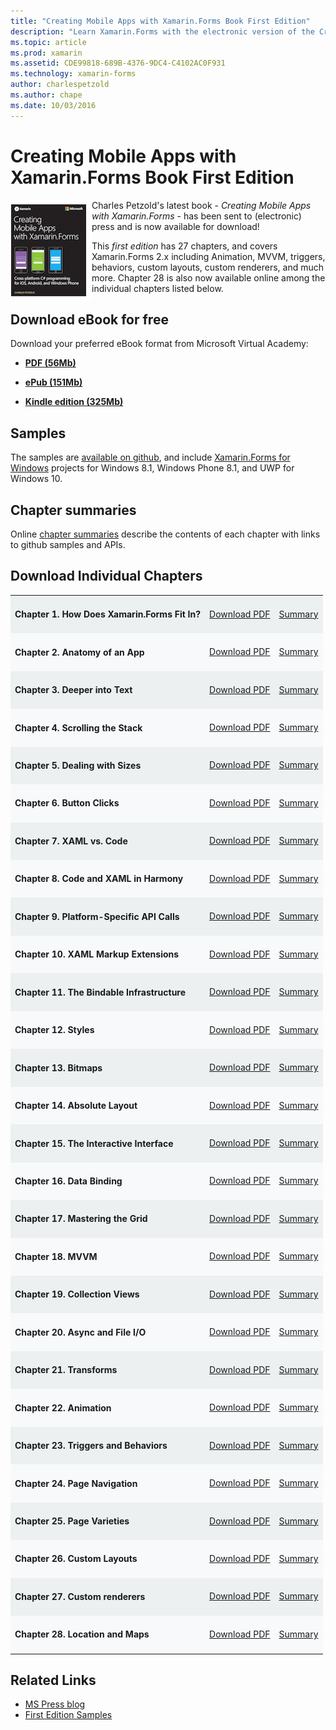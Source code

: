 ```yaml
---
title: "Creating Mobile Apps with Xamarin.Forms Book First Edition"
description: "Learn Xamarin.Forms with the electronic version of the Creating Mobile Apps book by Charles Petzold."
ms.topic: article
ms.prod: xamarin
ms.assetid: CDE99818-689B-4376-9DC4-C4102AC0F931
ms.technology: xamarin-forms
author: charlespetzold
ms.author: chape
ms.date: 10/03/2016
---
```


# Creating Mobile Apps with Xamarin.Forms Book First Edition

<p><img src="Images/Cover-sml.png" title="Creating Mobile Apps with Xamarin.Forms Book" align="left"/>Charles Petzold's latest book -
<i>Creating Mobile Apps with Xamarin.Forms</i> - has been sent to (electronic) press and
is now available for download!</p>

This *first edition* has 27 chapters, and covers Xamarin.Forms&nbsp;2.x including
Animation, MVVM, triggers, behaviors, custom layouts, custom renderers, and much more.
Chapter 28 is also now available online among the individual chapters listed below.

## Download eBook for free

Download your preferred eBook format from Microsoft Virtual Academy:

*    [**PDF (56Mb)**](https://aka.ms/xamebook)

*    [**ePub (151Mb)**](https://aka.ms/xamebook/epub)

*    [**Kindle edition (325Mb)**](https://aka.ms/xamebook/mobi)

## Samples

The samples are [available on github](https://github.com/xamarin/xamarin-forms-book-samples),
and include [Xamarin.Forms for Windows](~/xamarin-forms/platform/windows/index.md) projects
for Windows 8.1, Windows Phone 8.1, and UWP for Windows 10.

## Chapter summaries

Online [chapter summaries](summaries/index.md) describe the contents of each chapter with links to github samples and APIs.

## Download Individual Chapters

<table style="border:0px; box-shadow:0 0px 0px" cellpadding="0" cellspacing="2" border="0" width="85%">
<tr style="background:#ecf0f1">
  <td style="border:0px;">
    <h4>Chapter 1. How Does Xamarin.Forms Fit In?</h4>
  </td>
  <td style="border:0px;" align="right"><a href="https://download.xamarin.com/developer/xamarin-forms-book/XamarinFormsBook-Ch01-Apr2016.pdf">Download PDF</a> </td>
  <td style="border:0px;" align="right"><a href="summaries/chapter01.md">Summary</a></td>
</tr>
<tr style="background:#f8f9fa">
  <td style="border:0px;">
    <h4>Chapter 2. Anatomy of an App</h4>
  </td>
  <td style="border:0px;" align="right"><a href="https://download.xamarin.com/developer/xamarin-forms-book/XamarinFormsBook-Ch02-Apr2016.pdf">Download PDF</a> </td>
  <td style="border:0px;" align="right"><a href="summaries/chapter02.md">Summary</a></td>
</tr>
<tr style="background:#ecf0f1">
  <td style="border:0px;">
    <h4>Chapter 3. Deeper into Text</h4>
  </td>
  <td style="border:0px;" align="right"><a href="https://download.xamarin.com/developer/xamarin-forms-book/XamarinFormsBook-Ch03-Apr2016.pdf">Download PDF</a> </td>
  <td style="border:0px;" align="right"><a href="summaries/chapter03.md">Summary</a></td>
</tr>
<tr style="background:#f8f9fa">
  <td style="border:0px;">
    <h4>Chapter 4. Scrolling the Stack</h4>
  </td>
  <td style="border:0px;" align="right"><a href="https://download.xamarin.com/developer/xamarin-forms-book/XamarinFormsBook-Ch04-Apr2016.pdf">Download PDF</a> </td>
  <td style="border:0px;" align="right"><a href="summaries/chapter04.md">Summary</a></td>
</tr>
<tr style="background:#ecf0f1">
  <td style="border:0px;">
    <h4>Chapter 5. Dealing with Sizes</h4>
  </td>
  <td style="border:0px;" align="right"><a href="https://download.xamarin.com/developer/xamarin-forms-book/XamarinFormsBook-Ch05-Apr2016.pdf">Download PDF</a> </td>
  <td style="border:0px;" align="right"><a href="summaries/chapter05.md">Summary</a></td>
</tr>
<tr style="background:#f8f9fa">
  <td style="border:0px;">
    <h4>Chapter 6. Button Clicks</h4>
  </td>
  <td style="border:0px;" align="right"><a href="https://download.xamarin.com/developer/xamarin-forms-book/XamarinFormsBook-Ch06-Apr2016.pdf">Download PDF</a> </td>
  <td style="border:0px;" align="right"><a href="summaries/chapter06.md">Summary</a></td>
</tr>
<tr style="background:#ecf0f1">
  <td style="border:0px;">
    <h4>Chapter 7. XAML vs. Code</h4>
  </td>
  <td style="border:0px;" align="right"><a href="https://download.xamarin.com/developer/xamarin-forms-book/XamarinFormsBook-Ch07-Apr2016.pdf">Download PDF</a> </td>
  <td style="border:0px;" align="right"><a href="summaries/chapter07.md">Summary</a></td>
</tr>
<tr style="background:#f8f9fa">
  <td style="border:0px;">
    <h4>Chapter 8. Code and XAML in Harmony</h4>
  </td>
  <td style="border:0px;" align="right"><a href="https://download.xamarin.com/developer/xamarin-forms-book/XamarinFormsBook-Ch08-Apr2016.pdf">Download PDF</a> </td>
  <td style="border:0px;" align="right"><a href="summaries/chapter08.md">Summary</a></td>
</tr>
<tr style="background:#ecf0f1">
  <td style="border:0px;">
    <h4>Chapter 9. Platform-Specific API Calls</h4>
  </td>
  <td style="border:0px;" align="right"><a href="https://download.xamarin.com/developer/xamarin-forms-book/XamarinFormsBook-Ch09-Apr2016.pdf">Download PDF</a> </td>
  <td style="border:0px;" align="right"><a href="summaries/chapter09.md">Summary</a></td>
</tr>
<tr style="background:#f8f9fa">
  <td style="border:0px;">
    <h4>Chapter 10. XAML Markup Extensions</h4>
  </td>
  <td style="border:0px;" align="right"><a href="https://download.xamarin.com/developer/xamarin-forms-book/XamarinFormsBook-Ch10-Apr2016.pdf">Download PDF</a> </td>
  <td style="border:0px;" align="right"><a href="summaries/chapter10.md">Summary</a></td>
</tr>
<tr style="background:#ecf0f1">
  <td style="border:0px;">
    <h4>Chapter 11. The Bindable Infrastructure</h4>
  </td>
  <td style="border:0px;" align="right"><a href="https://download.xamarin.com/developer/xamarin-forms-book/XamarinFormsBook-Ch11-Apr2016.pdf">Download PDF</a> </td>
  <td style="border:0px;" align="right"><a href="summaries/chapter11.md">Summary</a></td>
</tr>
<tr style="background:#f8f9fa">
  <td style="border:0px;">
    <h4>Chapter 12. Styles</h4>
  </td>
  <td style="border:0px;" align="right"><a href="https://download.xamarin.com/developer/xamarin-forms-book/XamarinFormsBook-Ch12-Apr2016.pdf">Download PDF</a> </td>
  <td style="border:0px;" align="right"><a href="summaries/chapter12.md">Summary</a></td>
</tr>
<tr style="background:#ecf0f1">
  <td style="border:0px;">
    <h4>Chapter 13. Bitmaps</h4>
  </td>
  <td style="border:0px;" align="right"><a href="https://download.xamarin.com/developer/xamarin-forms-book/XamarinFormsBook-Ch13-Apr2016.pdf">Download PDF</a> </td>
  <td style="border:0px;" align="right"><a href="summaries/chapter13.md">Summary</a></td>
</tr>
<tr style="background:#f8f9fa">
  <td style="border:0px;">
    <h4>Chapter 14. Absolute Layout</h4>
  </td>
  <td style="border:0px;" align="right"><a href="https://download.xamarin.com/developer/xamarin-forms-book/XamarinFormsBook-Ch14-Apr2016.pdf">Download PDF</a> </td>
  <td style="border:0px;" align="right"><a href="summaries/chapter14.md">Summary</a></td>
</tr>
<tr style="background:#ecf0f1">
  <td style="border:0px;">
    <h4>Chapter 15. The Interactive Interface</h4>
  </td>
  <td style="border:0px;" align="right"><a href="https://download.xamarin.com/developer/xamarin-forms-book/XamarinFormsBook-Ch15-Apr2016.pdf">Download PDF</a> </td>
  <td style="border:0px;" align="right"><a href="summaries/chapter15.md">Summary</a></td>
</tr>
<tr style="background:#f8f9fa">
  <td style="border:0px;">
    <h4>Chapter 16. Data Binding</h4>
  </td>
  <td style="border:0px;" align="right"><a href="https://download.xamarin.com/developer/xamarin-forms-book/XamarinFormsBook-Ch16-Apr2016.pdf">Download PDF</a> </td>
  <td style="border:0px;" align="right"><a href="summaries/chapter16.md">Summary</a></td>
</tr>
<tr style="background:#ecf0f1">
  <td style="border:0px;">
    <h4>Chapter 17. Mastering the Grid</h4>
  </td>
  <td style="border:0px;" align="right"><a href="https://download.xamarin.com/developer/xamarin-forms-book/XamarinFormsBook-Ch17-Apr2016.pdf">Download PDF</a> </td>
  <td style="border:0px;" align="right"><a href="summaries/chapter17.md">Summary</a></td></tr>
<tr style="background:#f8f9fa">
  <td style="border:0px;">
    <h4>Chapter 18. MVVM</h4>
  </td>
  <td style="border:0px;" align="right"><a href="https://download.xamarin.com/developer/xamarin-forms-book/XamarinFormsBook-Ch18-Apr2016.pdf">Download PDF</a> </td>
  <td style="border:0px;" align="right"><a href="summaries/chapter18.md">Summary</a></td></tr>
<tr style="background:#ecf0f1">
  <td style="border:0px;">
    <h4>Chapter 19. Collection Views</h4>
  </td>
  <td style="border:0px;" align="right"><a href="https://download.xamarin.com/developer/xamarin-forms-book/XamarinFormsBook-Ch19-Apr2016.pdf">Download PDF</a> </td>
  <td style="border:0px;" align="right"><a href="summaries/chapter19.md">Summary</a></td></tr>
<tr style="background:#f8f9fa">
  <td style="border:0px;">
    <h4>Chapter 20. Async and File I/O</h4>
  </td>
  <td style="border:0px;" align="right"><a href="https://download.xamarin.com/developer/xamarin-forms-book/XamarinFormsBook-Ch20-Apr2016.pdf">Download PDF</a> </td>
  <td style="border:0px;" align="right"><a href="summaries/chapter20.md">Summary</a></td></tr>
<tr style="background:#ecf0f1">
  <td style="border:0px;">
    <h4>Chapter 21. Transforms</h4>
  </td>
  <td style="border:0px;" align="right"><a href="https://download.xamarin.com/developer/xamarin-forms-book/XamarinFormsBook-Ch21-Apr2016.pdf">Download PDF</a> </td>
  <td style="border:0px;" align="right"><a href="summaries/chapter21.md">Summary</a></td></tr>
</tr>
<tr style="background:#f8f9fa">
  <td style="border:0px;">
    <h4>Chapter 22. Animation</h4>
  </td>
  <td style="border:0px;" align="right"><a href="https://download.xamarin.com/developer/xamarin-forms-book/XamarinFormsBook-Ch22-Apr2016.pdf">Download PDF</a> </td>
  <td style="border:0px;" align="right"><a href="summaries/chapter22.md">Summary</a></td></tr>
</tr>
<tr style="background:#ecf0f1">
  <td style="border:0px;">
    <h4>Chapter 23. Triggers and Behaviors</h4>
  </td>
  <td style="border:0px;" align="right"><a href="https://download.xamarin.com/developer/xamarin-forms-book/XamarinFormsBook-Ch23-Apr2016.pdf">Download PDF</a> </td>
  <td style="border:0px;" align="right"><a href="summaries/chapter23.md">Summary</a></td></tr>
</tr>
<tr style="background:#f8f9fa">
  <td style="border:0px;">
    <h4>Chapter 24. Page Navigation</h4>
  </td>
  <td style="border:0px;" align="right"><a href="https://download.xamarin.com/developer/xamarin-forms-book/XamarinFormsBook-Ch24-Apr2016.pdf">Download PDF</a> </td>
  <td style="border:0px;" align="right"><a href="summaries/chapter24.md">Summary</a></td></tr>
</tr>
<tr style="background:#ecf0f1">
  <td style="border:0px;">
    <h4>Chapter 25. Page Varieties</h4>
  </td>
  <td style="border:0px;" align="right"><a href="https://download.xamarin.com/developer/xamarin-forms-book/XamarinFormsBook-Ch25-Apr2016.pdf">Download PDF</a> </td>
  <td style="border:0px;" align="right"><a href="summaries/chapter25.md">Summary</a></td></tr>
</tr>
<tr style="background:#f8f9fa">
  <td style="border:0px;">
    <h4>Chapter 26. Custom Layouts</h4>
  </td>
  <td style="border:0px;" align="right"><a href="https://download.xamarin.com/developer/xamarin-forms-book/XamarinFormsBook-Ch26-Apr2016.pdf">Download PDF</a> </td>
  <td style="border:0px;" align="right"><a href="summaries/chapter26.md">Summary</a></td></tr>
</tr>
<tr style="background:#ecf0f1">
  <td style="border:0px;">
    <h4>Chapter 27. Custom renderers</h4>
  </td>
  <td style="border:0px;" align="right"><a href="https://download.xamarin.com/developer/xamarin-forms-book/XamarinFormsBook-Ch27-Apr2016.pdf">Download PDF</a> </td>
  <td style="border:0px;" align="right"><a href="summaries/chapter27.md">Summary</a></td></tr>
</tr>
<tr style="background:#f8f9fa">
  <td style="border:0px;">
    <h4>Chapter 28. Location and Maps</h4>
  </td>
  <td style="border:0px;" align="right"><a href="https://download.xamarin.com/developer/xamarin-forms-book/XamarinFormsBook-Ch28-Aug2016.pdf">Download PDF</a> </td>
  <td style="border:0px;" align="right"><a href="summaries/chapter28.md">Summary</a></td></tr>
</tr>
</table>



## Related Links

- [MS Press blog](https://blogs.msdn.microsoft.com/microsoft_press/2016/03/31/free-ebook-creating-mobile-apps-with-xamarin-forms/)
- [First Edition Samples](https://github.com/xamarin/xamarin-forms-book-samples)
